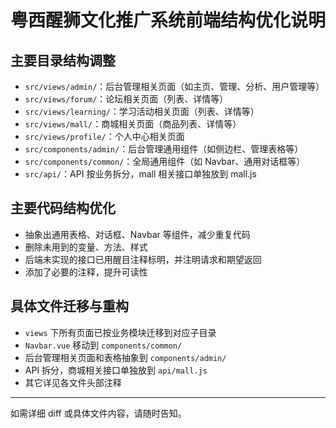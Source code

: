 # 粤西醒狮文化推广系统前端结构优化说明

## 主要目录结构调整

- `src/views/admin/`：后台管理相关页面（如主页、管理、分析、用户管理等）
- `src/views/forum/`：论坛相关页面（列表、详情等）
- `src/views/learning/`：学习活动相关页面（列表、详情等）
- `src/views/mall/`：商城相关页面（商品列表、详情等）
- `src/views/profile/`：个人中心相关页面
- `src/components/admin/`：后台管理通用组件（如侧边栏、管理表格等）
- `src/components/common/`：全局通用组件（如 Navbar、通用对话框等）
- `src/api/`：API 按业务拆分，mall 相关接口单独放到 mall.js

## 主要代码结构优化

- 抽象出通用表格、对话框、Navbar 等组件，减少重复代码
- 删除未用到的变量、方法、样式
- 后端未实现的接口已用醒目注释标明，并注明请求和期望返回
- 添加了必要的注释，提升可读性

## 具体文件迁移与重构

- `views` 下所有页面已按业务模块迁移到对应子目录
- `Navbar.vue` 移动到 `components/common/`
- 后台管理相关页面和表格抽象到 `components/admin/`
- API 拆分，商城相关接口单独放到 `api/mall.js`
- 其它详见各文件头部注释

---
如需详细 diff 或具体文件内容，请随时告知。
